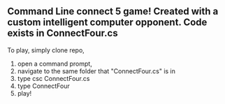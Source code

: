 Command Line connect 5 game! Created with a custom intelligent computer opponent. 
Code exists in ConnectFour.cs
-----------------------------------------------------
To play, simply clone repo, 
1. open a command prompt, 
2. navigate to the same folder that "ConnectFour.cs" is in
3. type csc ConnectFour.cs
4. type ConnectFour
5. play!

